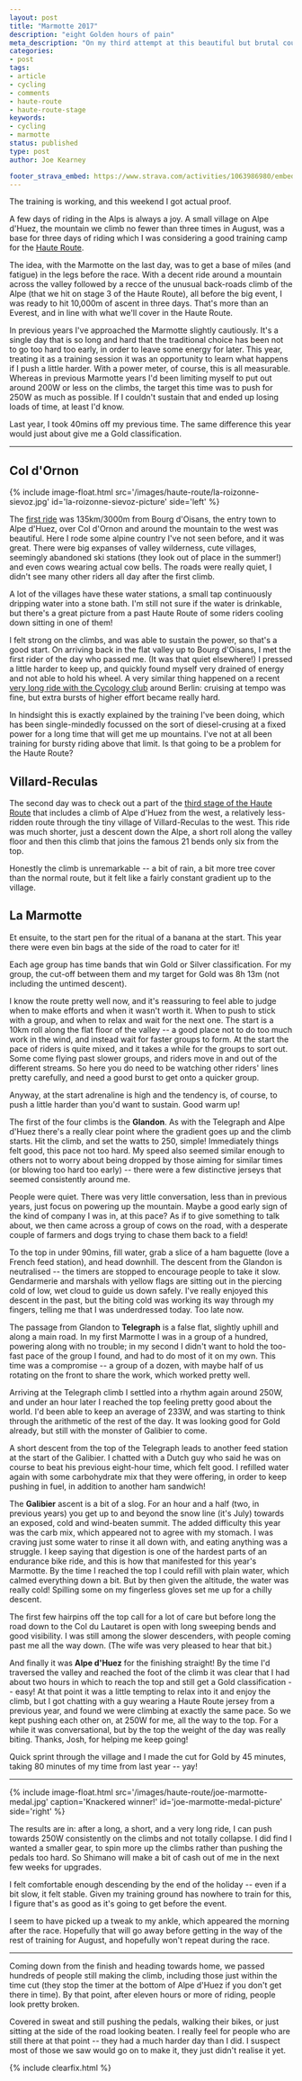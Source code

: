 ```yaml
---
layout: post
title: "Marmotte 2017"
description: "eight Golden hours of pain"
meta_description: "On my third attempt at this beautiful but brutal course of 174km and 5500m of ascent I finished with a Brevet d'Or, the Gold Classification"
categories:
- post
tags:
- article
- cycling
- comments
- haute-route
- haute-route-stage
keywords:
- cycling
- marmotte
status: published
type: post
author: Joe Kearney

footer_strava_embed: https://www.strava.com/activities/1063986980/embed/f7fd76f21fc988490571e0695aa8e083e86d0be2
---
```


[haute-route]: /haute-route

The training is working, and this weekend I got actual proof.

A few days of riding in the Alps is always a joy. A small village on Alpe d'Huez, the mountain we climb no fewer than three times in August, was a base for three days of riding which I was considering a good training camp for the [Haute Route][haute-route].

The idea, with the Marmotte on the last day, was to get a base of miles (and fatigue) in the legs before the race. With a decent ride around a mountain across the valley followed by a recce of the unusual back-roads climb of the Alpe (that we hit on stage 3 of the Haute Route), all before the big event, I was ready to hit 10,000m of ascent in three days. That's more than an Everest, and in line with what we'll cover in the Haute Route.

In previous years I've approached the Marmotte slightly cautiously. It's a single day that is so long and hard that the traditional choice has been not to go too hard too early, in order to leave some energy for later. This year, treating it as a training session it was an opportunity to learn what happens if I push a little harder. With a power meter, of course, this is all measurable. Whereas in previous Marmotte years I'd been limiting myself to put out around 200W or less on the climbs, the target this time was to push for 250W as much as possible. If I couldn't sustain that and ended up losing loads of time, at least I'd know.

Last year, I took 40mins off my previous time. The same difference this year would just about give me a Gold classification.

***

## Col d'Ornon

{% include image-float.html src='/images/haute-route/la-roizonne-sievoz.jpg' id='la-roizonne-sievoz-picture' side='left' %}

The [first ride](https://www.strava.com/activities/1060868712) was 135km/3000m from Bourg d'Oisans, the entry town to Alpe d'Huez, over Col d'Ornon and around the mountain to the west was beautiful. Here I rode some alpine country I've not seen before, and it was great. There were big expanses of valley wilderness, cute villages, seemingly abandoned ski stations (they look out of place in the summer!) and even cows wearing actual cow bells. The roads were really quiet, I didn't see many other riders all day after the first climb.

A lot of the villages have these water stations, a small tap continuously dripping water into a stone bath. I'm still not sure if the water is drinkable, but there's a great picture from a past Haute Route of some riders cooling down sitting in one of them!

I felt strong on the climbs, and was able to sustain the power, so that's a good start. On arriving back in the flat valley up to Bourg d'Oisans, I met the first rider of the day who passed me. (It was that quiet elsewhere!) I pressed a little harder to keep up, and quickly found myself very drained of energy and not able to hold his wheel. A very similar thing happened on a recent [very long ride with the Cycology club](https://www.strava.com/activities/1004988203) around Berlin: cruising at tempo was fine, but extra bursts of higher effort became really hard.

In hindsight this is exactly explained by the training I've been doing, which has been single-mindedly focussed on the sort of diesel-crusing at a fixed power for a long time that will get me up mountains. I've not at all been training for bursty riding above that limit. Is that going to be a problem for the Haute Route?

## Villard-Reculas

The second day was to check out a part of the [third stage of the Haute Route](http://www.hauteroute.org/events/view-stage/stage-3-alps-2017) that includes a climb of Alpe d'Huez from the west, a relatively less-ridden route through the tiny village of Villard-Reculas to the west. This ride was much shorter, just a descent down the Alpe, a short roll along the valley floor and then this climb that joins the famous 21 bends only six from the top.

Honestly the climb is unremarkable -- a bit of rain, a bit more tree cover than the normal route, but it felt like a fairly constant gradient up to the village.

## La Marmotte

Et ensuite, to the start pen for the ritual of a banana at the start. This year there were even bin bags at the side of the road to cater for it!

Each age group has time bands that win Gold or Silver classification. For my group, the cut-off between them and my target for Gold was 8h 13m (not including the untimed descent).

I know the route pretty well now, and it's reassuring to feel able to judge when to make efforts and when it wasn't worth it. When to push to stick with a group, and when to relax and wait for the next one. The start is a 10km roll along the flat floor of the valley -- a good place not to do too much work in the wind, and instead wait for faster groups to form. At the start the pace of riders is quite mixed, and it takes a while for the groups to sort out. Some come flying past slower groups, and riders move in and out of the different streams. So here you do need to be watching other riders' lines pretty carefully, and need a good burst to get onto a quicker group.

Anyway, at the start adrenaline is high and the tendency is, of course, to push a little harder than you'd want to sustain. Good warm up!

The first of the four climbs is the **Glandon**. As with the Telegraph and Alpe d'Huez there's a really clear point where the gradient goes up and the climb starts. Hit the climb, and set the watts to 250, simple! Immediately things felt good, this pace not too hard. My speed also seemed similar enough to others not to worry about being dropped by those aiming for similar times (or blowing too hard too early) -- there were a few distinctive jerseys that seemed consistently around me.

People were quiet. There was very little conversation, less than in previous years, just focus on powering up the mountain. Maybe a good early sign of the kind of company I was in, at this pace? As if to give something to talk about, we then came across a group of cows on the road, with a desperate couple of farmers and dogs trying to chase them back to a field!

To the top in under 90mins, fill water, grab a slice of a ham baguette (love a French feed station), and head downhill. The descent from the Glandon is neutralised -- the timers are stopped to encourage people to take it slow. Gendarmerie and marshals with yellow flags are sitting out in the piercing cold of low, wet cloud to guide us down safely. I've really enjoyed this descent in the past, but the biting cold was working its way through my fingers, telling me that I was underdressed today. Too late now.

The passage from Glandon to **Telegraph** is a false flat, slightly uphill and along a main road. In my first Marmotte I was in a group of a hundred, powering along with no trouble; in my second I didn't want to hold the too-fast pace of the group I found, and had to do most of it on my own. This time was a compromise -- a group of a dozen, with maybe half of us rotating on the front to share the work, which worked pretty well.

Arriving at the Telegraph climb I settled into a rhythm again around 250W, and under an hour later I reached the top feeling pretty good about the world. I'd been able to keep an average of 233W, and was starting to think through the arithmetic of the rest of the day. It was looking good for Gold already, but still with the monster of Galibier to come.

A short descent from the top of the Telegraph leads to another feed station at the start of the Galibier. I chatted with a Dutch guy who said he was on course to beat his previous eight-hour time, which felt good. I refilled water again with some carbohydrate mix that they were offering, in order to keep pushing in fuel, in addition to another ham sandwich!

The **Galibier** ascent is a bit of a slog. For an hour and a half (two, in previous years) you get up to and beyond the snow line (it's July) towards an exposed, cold and wind-beaten summit. The added difficulty this year was the carb mix, which appeared not to agree with my stomach. I was craving just some water to rinse it all down with, and eating anything was a struggle. I keep saying that digestion is one of the hardest parts of an endurance bike ride, and this is how that manifested for this year's Marmotte. By the time I reached the top I could refill with plain water, which calmed everything down a bit. But by then given the altitude, the water was really cold! Spilling some on my fingerless gloves set me up for a chilly descent.

The first few hairpins off the top call for a lot of care but before long the road down to the Col du Lautaret is open with long sweeping bends and good visibility. I was still among the slower descenders, with people coming past me all the way down. (The wife was very pleased to hear that bit.)

And finally it was **Alpe d'Huez** for the finishing straight! By the time I'd traversed the valley and reached the foot of the climb it was clear that I had about two hours in which to reach the top and still get a Gold classification -- easy! At that point it was a little tempting to relax into it and enjoy the climb, but I got chatting with a guy wearing a Haute Route jersey from a previous year, and found we were climbing at exactly the same pace. So we kept pushing each other on, at 250W for me, all the way to the top. For a while it was conversational, but by the top the weight of the day was really biting. Thanks, Josh, for helping me keep going!

Quick sprint through the village and I made the cut for Gold by 45 minutes, taking 80 minutes of my time from last year -- yay!

***

{% include image-float.html src='/images/haute-route/joe-marmotte-medal.jpg' caption='Knackered winner!' id='joe-marmotte-medal-picture' side='right' %}

The results are in: after a long, a short, and a very long ride, I can push towards 250W consistently on the climbs and not totally collapse. I did find I wanted a smaller gear, to spin more up the climbs rather than pushing the pedals too hard. So Shimano will make a bit of cash out of me in the next few weeks for upgrades.

I felt comfortable enough descending by the end of the holiday -- even if a bit slow, it felt stable. Given my training ground has nowhere to train for this, I figure that's as good as it's going to get before the event.

I seem to have picked up a tweak to my ankle, which appeared the morning after the race. Hopefully that will go away before getting in the way of the rest of training for August, and hopefully won't repeat during the race.

***

Coming down from the finish and heading towards home, we passed hundreds of people still making the climb, including those just within the time cut (they stop the timer at the bottom of Alpe d'Huez if you don't get there in time). By that point, after eleven hours or more of riding, people look pretty broken.

Covered in sweat and still pushing the pedals, walking their bikes, or just sitting at the side of the road looking beaten. I really feel for people who are still there at that point -- they had a much harder day than I did. I suspect most of those we saw would go on to make it, they just didn't realise it yet.

{% include clearfix.html %}
